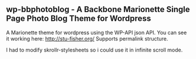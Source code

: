 wp-bbphotoblog - A Backbone Marionette Single Page Photo Blog Theme for Wordpress
--------------

A Marionette theme for wordpress using the WP-API json API. You can see it working here: http://stu-fisher.org/
Supports permalink structure.

I had to modify skrollr-stylesheets so i could use it in infinite scroll mode.
